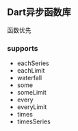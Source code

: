 ## Dart异步函数库

函数优先

### supports

+ eachSeries
+ eachLimit
+ waterfall
+ some
+ someLimit
+ every
+ everyLimit
+ times
+ timesSeries
